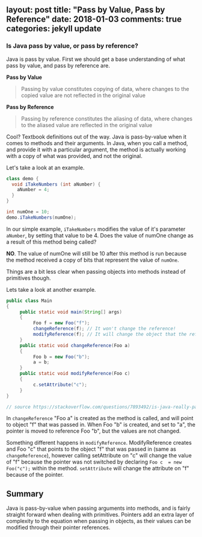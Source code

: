 
layout: post
title: "Pass by Value, Pass by Reference"
date:  2018-01-03
comments: true
categories: jekyll update
---

### Is Java pass by value, or pass by reference?

Java is pass by value. First we should get a base understanding of what pass by value, and pass by reference are.

__Pass by Value__
>Passing by value constitutes copying of data, where changes to the copied value are not reflected in the original value

__Pass by Reference__
>Passing by reference constitutes the aliasing of data, where changes to the aliased value are reflected in the original value

Cool? Textbook definitions out of the way. Java is pass-by-value when it comes to methods and their arguments. In Java, when you call a method, and provide it with a particular argument, the method is actually working with a copy of what was provided, and not the original.

Let's take a look at an example.

```java
class demo {
  void iTakeNumbers (int aNumber) {
    aNumber = 4;
  }
}

int numOne = 10;
demo.iTakeNumbers(numOne);
```

In our simple example, `iTakeNumbers` modifies the value of it's parameter `aNumber`, by setting that value to be 4. Does the value of numOne change as a result of this method being called?

__NO__. The value of numOne will still be 10 after this method is run because the method received a copy of bits that represent the value of `numOne`.

Things are a bit less clear when passing objects into methods instead of primitives though.

Lets take a look at another example.

```java
public class Main
{
     public static void main(String[] args)
     {
          Foo f = new Foo("f");
          changeReference(f); // It won't change the reference!
          modifyReference(f); // It will change the object that the reference refers to!
     }
     public static void changeReference(Foo a)
     {
          Foo b = new Foo("b");
          a = b;
     }
     public static void modifyReference(Foo c)
     {
          c.setAttribute("c");
     }
}

// source https://stackoverflow.com/questions/7893492/is-java-really-passing-objects-by-value
```

In `changeReference` "Foo a" is created as the method is called, and will point to object "f" that was passed in. When Foo "b" is created, and set to "a", the pointer is moved to reference Foo "b", but the values are not changed.

Something different happens in `modifyReference`. ModifyReference creates and Foo "c" that points to  the object "f" that was passed in (same as `changeReference`), however calling setAttribute on "c" will change the value of "f" because the pointer was not switched by declaring `Foo c  = new Foo("c");` within the method. `setAttribute` will change the attribute on "f" because of the pointer.

## Summary

Java is pass-by-value when passing arguments into methods, and is fairly straight forward when dealing with primitives. Pointers add an extra layer of complexity to the equation when passing in objects, as their values can be modified through their pointer references.
